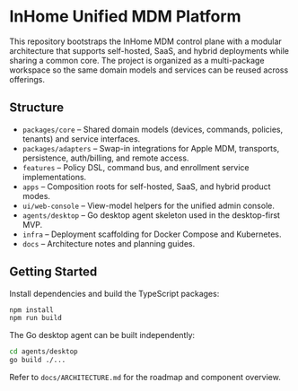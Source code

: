 # InHome Unified MDM Platform

This repository bootstraps the InHome MDM control plane with a modular architecture that supports self-hosted, SaaS, and hybrid deployments while sharing a common core. The project is organized as a multi-package workspace so the same domain models and services can be reused across offerings.

## Structure

- `packages/core` – Shared domain models (devices, commands, policies, tenants) and service interfaces.
- `packages/adapters` – Swap-in integrations for Apple MDM, transports, persistence, auth/billing, and remote access.
- `features` – Policy DSL, command bus, and enrollment service implementations.
- `apps` – Composition roots for self-hosted, SaaS, and hybrid product modes.
- `ui/web-console` – View-model helpers for the unified admin console.
- `agents/desktop` – Go desktop agent skeleton used in the desktop-first MVP.
- `infra` – Deployment scaffolding for Docker Compose and Kubernetes.
- `docs` – Architecture notes and planning guides.

## Getting Started

Install dependencies and build the TypeScript packages:

```bash
npm install
npm run build
```

The Go desktop agent can be built independently:

```bash
cd agents/desktop
go build ./...
```

Refer to `docs/ARCHITECTURE.md` for the roadmap and component overview.
